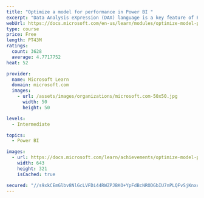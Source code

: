 ```yaml
---
title: "Optimize a model for performance in Power BI "
excerpt: "Data Analysis eXpression (DAX) language is a key feature of Power BI. It is used to create calculated columns, calculated tables, and measures. In this module, you will learn how to use DAX to solve typical analytics problems. You will learn about one of the most popular DAX functions, CALCULATE, and how it can override the default behavior of Power BI."
webUrl: https://docs.microsoft.com/en-us/learn/modules/optimize-model-power-bi/
type: course
price: Free
length: PT43M
ratings:
  count: 3628
  average: 4.7717752
heat: 52

provider:
  name: Microsoft Learn
  domain: microsoft.com
  images:
    - url: /assets/images/organizations/microsoft.com-50x50.jpg
      width: 50
      height: 50

levels:
  - Intermediate

topics:
  - Power BI

images:
  - url: https://docs.microsoft.com/learn/achievements/optimize-model-power-bi-social.png
    width: 643
    height: 321
    isCached: true

secured: "//s9xkCEmGlbv8NlGcLVFDi44RWZPJBKO+YpFdBcNRODGbIU7nPLQFvSjKnxcpdpwPMp9whiRGBOp7dXXplxVUlw/FYKwZzcIGmJ9xO631yt2WD0yQ8Q993sg02ygLYrZFHpxU1EpqckPOZo/D52P+zWg3u16qjnQ6X9Da7hQFrALT8QqLja21sOlUA9GSf+qhUd6FvdTyDlw2XfKXnwhpgFj5KrLwJDgFxRYrsHUObwBtHlGo6PCaAR9ymXFOaiY5Upm7HDD1C+cNpmCmFGjyKRBPaw2EfpN+2pVJHQXEsFkFpM53+ACwfjA3Rx0CWKoK2bDyRvb/7Ux1z0FqXZprbM19X06B0tqq67sX81IXnc18+Jsq0DlQ7OMDy2bE4cjoGaBdUZyrR5/TEM79CiY6KrOCPpHtWzjcLMYhDJKd0=;bi+HnGRVmgyblOZ8DFBRtQ=="
---
```


